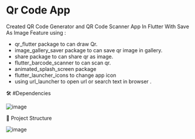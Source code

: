 # Qr Code App

Created QR Code Generator and QR Code Scanner App In Flutter With Save As Image Feature using :
- qr_flutter package to can draw Qr.
- image_gallery_saver package to can save qr image in gallery.
- share  package to can share qr as image.
- flutter_barcode_scanner to can scan qr.
- animated_splash_screen package
- flutter_launcher_icons to change app icon
- using url_launcher to open url or search text in browser .

  
🛠 #Dependencies



![image](https://github.com/user-attachments/assets/b5335f44-8e52-4bb5-ac5d-3372beaa8ef8)


📁 Project Structure

![image](https://github.com/user-attachments/assets/d57bcd28-abac-4878-a1a3-42b23320dd93)
